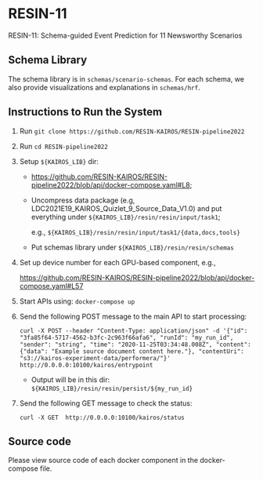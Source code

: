 # RESIN-11
RESIN-11: Schema-guided Event Prediction for 11 Newsworthy Scenarios

## Schema Library
The schema library is in `schemas/scenario-schemas`. 
For each schema, we also provide visualizations and explanations in `schemas/hrf`.

## Instructions to Run the System
1. Run `git clone https://github.com/RESIN-KAIROS/RESIN-pipeline2022`

2. Run `cd RESIN-pipeline2022`

3. Setup `${KAIROS_LIB}` dir:
   - https://github.com/RESIN-KAIROS/RESIN-pipeline2022/blob/api/docker-compose.yaml#L8;

   - Uncompress data package (e.g, LDC2021E19_KAIROS_Quizlet_9_Source_Data_V1.0) and put everything under `${KAIROS_LIB}/resin/resin/input/task1`;

     e.g., `${KAIROS_LIB}/resin/resin/input/task1/{data,docs,tools}`

   - Put schemas library under `${KAIROS_LIB}/resin/resin/schemas`

4. Set up device number for each GPU-based component, e.g.,

   https://github.com/RESIN-KAIROS/RESIN-pipeline2022/blob/api/docker-compose.yaml#L57

5. Start APIs using: `docker-compose up`

6. Send the following POST message to the main API to start processing:

       curl -X POST --header "Content-Type: application/json" -d '{"id": "3fa85f64-5717-4562-b3fc-2c963f66afa6", "runId": "my_run_id", "sender": "string", "time": "2020-11-25T03:34:48.008Z", "content": {"data": "Example source document content here."}, "contentUri": "s3://kairos-experiment-data/performera/"}' http://0.0.0.0:10100/kairos/entrypoint

   - Output will be in this dir: `${KAIROS_LIB}/resin/resin/persist/${my_run_id}`

7. Send the following GET message to check the status:

       curl -X GET  http://0.0.0.0:10100/kairos/status

## Source code
Please view source code of each docker component in the docker-compose file.
